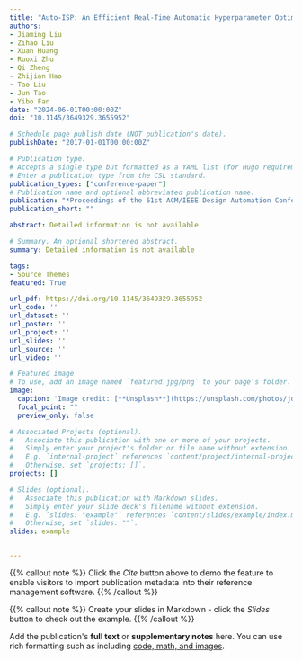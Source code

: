 ```yaml
---
title: "Auto-ISP: An Efficient Real-Time Automatic Hyperparameter Optimization Framework for ISP Hardware System"
authors:
- Jiaming Liu
- Zihao Liu
- Xuan Huang
- Ruoxi Zhu
- Qi Zheng
- Zhijian Hao
- Tao Liu
- Jun Tao
- Yibo Fan
date: "2024-06-01T00:00:00Z"
doi: "10.1145/3649329.3655952"

# Schedule page publish date (NOT publication's date).
publishDate: "2017-01-01T00:00:00Z"

# Publication type.
# Accepts a single type but formatted as a YAML list (for Hugo requirements).
# Enter a publication type from the CSL standard.
publication_types: ["conference-paper"]
# Publication name and optional abbreviated publication name.
publication: "*Proceedings of the 61st ACM/IEEE Design Automation Conference (DAC)*  <CCF-A>"
publication_short: ""

abstract: Detailed information is not available

# Summary. An optional shortened abstract.
summary: Detailed information is not available

tags:
- Source Themes
featured: True

url_pdf: https://doi.org/10.1145/3649329.3655952
url_code: ''
url_dataset: ''
url_poster: ''
url_project: ''
url_slides: ''
url_source: ''
url_video: ''

# Featured image
# To use, add an image named `featured.jpg/png` to your page's folder. 
image:
  caption: 'Image credit: [**Unsplash**](https://unsplash.com/photos/jdD8gXaTZsc)'
  focal_point: ""
  preview_only: false

# Associated Projects (optional).
#   Associate this publication with one or more of your projects.
#   Simply enter your project's folder or file name without extension.
#   E.g. `internal-project` references `content/project/internal-project/index.md`.
#   Otherwise, set `projects: []`.
projects: []

# Slides (optional).
#   Associate this publication with Markdown slides.
#   Simply enter your slide deck's filename without extension.
#   E.g. `slides: "example"` references `content/slides/example/index.md`.
#   Otherwise, set `slides: ""`.
slides: example


---
```


{{% callout note %}}
Click the *Cite* button above to demo the feature to enable visitors to import publication metadata into their reference management software.
{{% /callout %}}

{{% callout note %}}
Create your slides in Markdown - click the *Slides* button to check out the example.
{{% /callout %}}

Add the publication's **full text** or **supplementary notes** here. You can use rich formatting such as including [code, math, and images](https://docs.hugoblox.com/content/writing-markdown-latex/).


